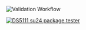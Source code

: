 ![Validation Workflow](https://github.com/swilli21/aap3uc_DS5111su24_lab_01/actions/workflows/validations.yml/badge.svg)

[![DS5111 su24 package tester](https://github.com/swilli21/aap3uc_DS5111su24_lab_01/actions/workflows/package_validations.yml/badge.svg)](https://github.com/swilli21/aap3uc_DS5111su24_lab_01/actions/workflows/package_validations.yml)
